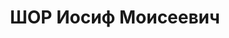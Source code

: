 ---
title: ШОР Иосиф Моисеевич
description: "Род. в 1904, Винницкая обл., г. Гайсин, еврей, обр.: низшее, бывший\
  \ член ВКП(б). Проживал: г. Пятигорск. Зам. начальника крайзо \n  Арестован 27.06.1937.\
  \ Приговор: ВМН. Расстрелян"
---
